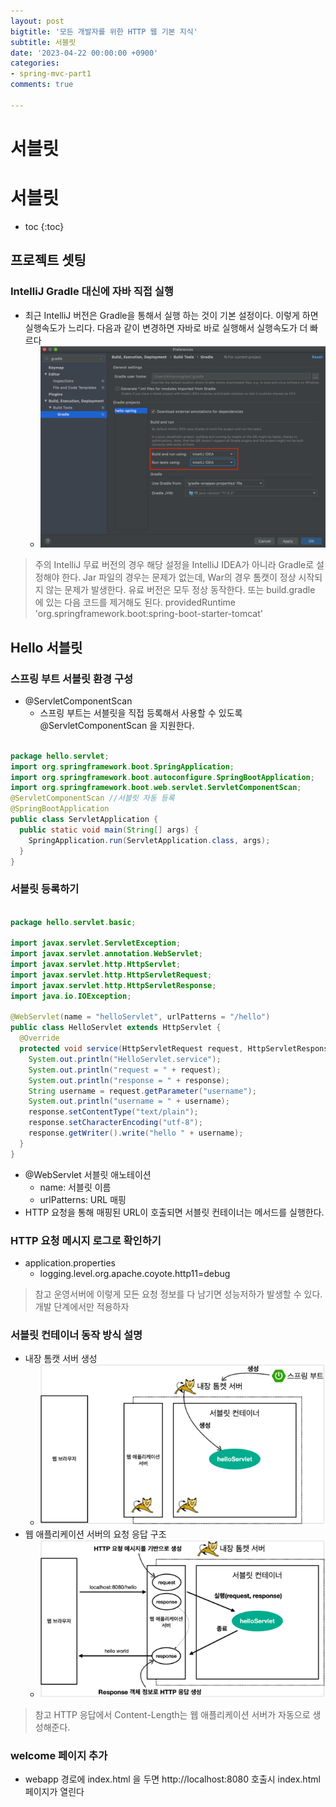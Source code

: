 ```yaml
---
layout: post
bigtitle: '모든 개발자를 위한 HTTP 웹 기본 지식'
subtitle: 서블릿
date: '2023-04-22 00:00:00 +0900'
categories:
- spring-mvc-part1
comments: true

---
```


# 서블릿

# 서블릿
* toc
{:toc}

## 프로젝트 셋팅

### IntelliJ Gradle 대신에 자바 직접 실행
+ 최근 IntelliJ 버전은 Gradle을 통해서 실행 하는 것이 기본 설정이다. 이렇게 하면 실행속도가 느리다. 다음과 같이 변경하면 자바로 바로 실행해서 실행속도가 더 빠르다
  + ![img.png](img.png)
  
> 주의
> IntelliJ 무료 버전의 경우 해당 설정을 IntelliJ IDEA가 아니라 Gradle로 설정해야 한다.
> Jar 파일의 경우는 문제가 없는데, War의 경우 톰캣이 정상 시작되지 않는 문제가 발생한다.
> 유료 버전은 모두 정상 동작한다.
> 또는 build.gradle 에 있는 다음 코드를 제거해도 된다.  providedRuntime 'org.springframework.boot:spring-boot-starter-tomcat'

## Hello 서블릿

### 스프링 부트 서블릿 환경 구성
+ @ServletComponentScan
  + 스프링 부트는 서블릿을 직접 등록해서 사용할 수 있도록 @ServletComponentScan 을 지원한다. 

~~~java

package hello.servlet;
import org.springframework.boot.SpringApplication;
import org.springframework.boot.autoconfigure.SpringBootApplication;
import org.springframework.boot.web.servlet.ServletComponentScan;
@ServletComponentScan //서블릿 자동 등록
@SpringBootApplication
public class ServletApplication {
  public static void main(String[] args) {
    SpringApplication.run(ServletApplication.class, args);
  }
}

~~~ 

### 서블릿 등록하기

~~~java

package hello.servlet.basic;

import javax.servlet.ServletException;
import javax.servlet.annotation.WebServlet;
import javax.servlet.http.HttpServlet;
import javax.servlet.http.HttpServletRequest;
import javax.servlet.http.HttpServletResponse;
import java.io.IOException;

@WebServlet(name = "helloServlet", urlPatterns = "/hello")
public class HelloServlet extends HttpServlet {
  @Override
  protected void service(HttpServletRequest request, HttpServletResponse response) throws ServletException, IOException {
    System.out.println("HelloServlet.service");
    System.out.println("request = " + request);
    System.out.println("response = " + response);
    String username = request.getParameter("username");
    System.out.println("username = " + username);
    response.setContentType("text/plain");
    response.setCharacterEncoding("utf-8");
    response.getWriter().write("hello " + username);
  }
}

~~~

+ @WebServlet 서블릿 애노테이션
  + name: 서블릿 이름
  + urlPatterns: URL 매핑
+ HTTP 요청을 통해 매핑된 URL이 호출되면 서블릿 컨테이너는 메서드를 실행한다.

### HTTP 요청 메시지 로그로 확인하기
+ application.properties
  + logging.level.org.apache.coyote.http11=debug

> 참고
> 운영서버에 이렇게 모든 요청 정보를 다 남기면 성능저하가 발생할 수 있다. 개발 단계에서만 적용하자

### 서블릿 컨테이너 동작 방식 설명
+ 내장 톰캣 서버 생성
  + ![img.png](img_1.png)
+ 웹 애플리케이션 서버의 요청 응답 구조
  + ![img_2.png](img_2.png)

> 참고
> HTTP 응답에서 Content-Length는 웹 애플리케이션 서버가 자동으로 생성해준다.

### welcome 페이지 추가
+ webapp 경로에 index.html 을 두면 http://localhost:8080 호출시 index.html 페이지가 열린다
